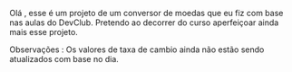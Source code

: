 Olá , esse é um projeto de um conversor de moedas que eu fiz com base nas aulas do DevClub. Pretendo ao decorrer do curso aperfeiçoar ainda mais esse projeto.

Observações : Os valores de taxa de cambio ainda não estão sendo atualizados com base no dia.
